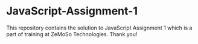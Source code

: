 # JavaScript-Assignment-1
This repository contains the solution to JavaScript Assignment 1 which is a part of training at ZeMoSo Technologies. Thank you!
